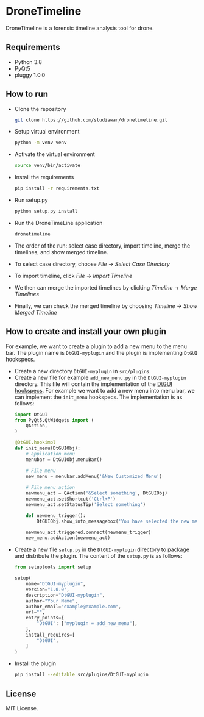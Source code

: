 # DroneTimeline
DroneTimeline is a forensic timeline analysis tool for drone.

## Requirements

- Python 3.8
- PyQt5
- pluggy 1.0.0

## How to run

- Clone the repository
  ```bash
  git clone https://github.com/studiawan/dronetimeline.git
  ```
- Setup virtual environment
  ```bash
  python -m venv venv
  ```
- Activate the virtual environment
  ```bash
  source venv/bin/activate
  ```
- Install the requirements
  ```bash
  pip install -r requirements.txt
  ```
- Run setup.py
  ```bash
  python setup.py install
  ```
- Run the DroneTimeLine application
  ```bash
  dronetimeline
  ```

- The order of the run: select case directory, import timeline, merge the timelines, and show merged timeline.
- To select case directory, choose *File* &#8594; *Select Case Directory*
- To import timeline, click *File* &#8594; *Import Timeline*
- We then can merge the imported timelines by clicking *Timeline* &#8594; *Merge Timelines*
- Finally, we can check the merged timeline by choosing *Timeline* &#8594; *Show Merged Timeline*

## How to create and install your own plugin

For example, we want to create a plugin to add a new menu to the menu bar. The plugin name is `DtGUI-myplugin` and the plugin is implementing `DtGUI` hookspecs.

- Create a new directory `DtGUI-myplugin` in `src/plugins`.
- Create a new file for example `add_new_menu.py` in the `DtGUI-myplugin` directory. This file will contain the implementation of the [DtGUI hookspecs](src/plugins/DtGUI/DtGUI/hookspecs.py). For example we want to add a new menu into menu bar, we can implement the `init_menu` hookspecs. The implementation is as follows:
  ```python
  import DtGUI
  from PyQt5.QtWidgets import (
      QAction,
  )

  @DtGUI.hookimpl
  def init_menu(DtGUIObj):
      # application menu
      menubar = DtGUIObj.menuBar()

      # File menu
      new_menu = menubar.addMenu('&New Customized Menu')
      
      # File menu action
      newmenu_act = QAction('&Select something', DtGUIObj)
      newmenu_act.setShortcut('Ctrl+P')
      newmenu_act.setStatusTip('Select something')

      def newmenu_trigger():
          DtGUIObj.show_info_messagebox('You have selected the new menu')

      newmenu_act.triggered.connect(newmenu_trigger)
      new_menu.addAction(newmenu_act)
  ```
- Create a new file `setup.py` in the `DtGUI-myplugin` directory to package and distribute the plugin. The content of the `setup.py` is as follows:
  ```python
  from setuptools import setup

  setup(
      name="DtGUI-myplugin",
      version="1.0.0",
      description="DtGUI-myplugin",
      author="Your Name",
      author_email="example@example.com",
      url="",
      entry_points={
          "DtGUI": ["myplugin = add_new_menu"],
      },
      install_requires=[
          "DtGUI",
      ]
  )
  ```
- Install the plugin
  ```bash
  pip install --editable src/plugins/DtGUI-myplugin
  ```

## License
MIT License.